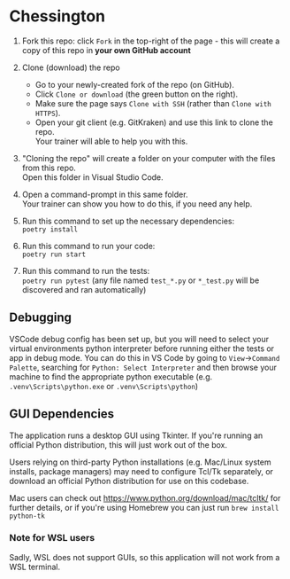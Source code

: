 # Chessington

1. Fork this repo: click `Fork` in the top-right of the page - this will create a copy of this repo in **your own GitHub account**

2. Clone (download) the repo
    * Go to your newly-created fork of the repo (on GitHub).
    * Click `Clone or download` (the green button on the right).
    * Make sure the page says `Clone with SSH` (rather than `Clone with HTTPS`).
    * Open your git client (e.g. GitKraken) and use this link to clone the repo.  
    Your trainer will able to help you with this.

3. "Cloning the repo" will create a folder on your computer with the files from this repo.  
Open this folder in Visual Studio Code.

4. Open a command-prompt in this same folder.  
Your trainer can show you how to do this, if you need any help.

5. Run this command to set up the necessary dependencies:  
`poetry install`

6. Run this command to run your code:  
`poetry run start`

7. Run this command to run the tests:  
`poetry run pytest`
(any file named `test_*.py` or `*_test.py` will be discovered and ran automatically)

## Debugging

VSCode debug config has been set up, but you will need to select your virtual environments python interpreter
before running either the tests or app in debug mode. You can do this in VS Code by going to `View`->`Command Palette`,
searching for `Python: Select Interpreter` and then browse your machine to find the appropriate python executable
(e.g. `.venv\Scripts\python.exe` or `.venv\Scripts\python`)

## GUI Dependencies

The application runs a desktop GUI using Tkinter. If you're running an official Python distribution, this will just
work out of the box.

Users relying on third-party Python installations (e.g. Mac/Linux system installs, package managers) may need to configure
Tcl/Tk separately, or download an official Python distribution for use on this codebase.

Mac users can check out <https://www.python.org/download/mac/tcltk/> for further details, or if you're using 
Homebrew you can just run `brew install python-tk`

### Note for WSL users

Sadly, WSL does not support GUIs, so this application will not work from a WSL terminal.
